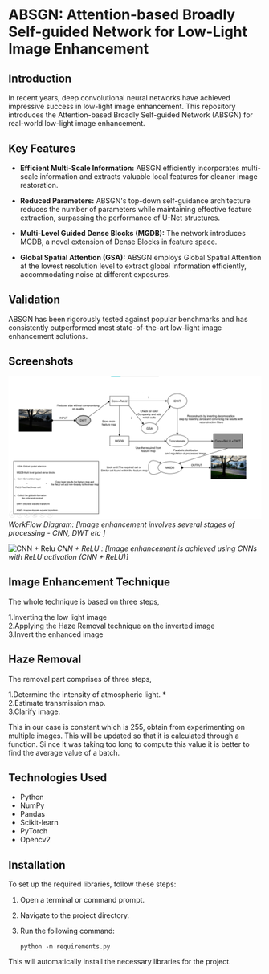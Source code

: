 # ABSGN: Attention-based Broadly Self-guided Network for Low-Light Image Enhancement

## Introduction

In recent years, deep convolutional neural networks have achieved impressive success in low-light image enhancement. This repository introduces the Attention-based Broadly Self-guided Network (ABSGN) for real-world low-light image enhancement.

## Key Features

- **Efficient Multi-Scale Information:** ABSGN efficiently incorporates multi-scale information and extracts valuable local features for cleaner image restoration.

- **Reduced Parameters:** ABSGN's top-down self-guidance architecture reduces the number of parameters while maintaining effective feature extraction, surpassing the performance of U-Net structures.

- **Multi-Level Guided Dense Blocks (MGDB):** The network introduces MGDB, a novel extension of Dense Blocks in feature space.

- **Global Spatial Attention (GSA):** ABSGN employs Global Spatial Attention at the lowest resolution level to extract global information efficiently, accommodating noise at different exposures.

## Validation

ABSGN has been rigorously tested against popular benchmarks and has consistently outperformed most state-of-the-art low-light image enhancement solutions.


## Screenshots

![WorkFlow Diagram](/pictures/workflow.png)
*WorkFlow Diagram: [Image enhancement involves several stages of processing - CNN, DWT etc  ]*

![CNN + Relu](/pictures/cnn.png)
*CNN + ReLU : [Image enhancement is achieved using CNNs with ReLU activation (CNN + ReLU)]*

## Image Enhancement Technique
The whole technique is based on three steps,

  1.Inverting the low light image<br />
  2.Applying the Haze Removal technique on the inverted image<br />
  3.Invert the enhanced image<br />
## Haze Removal
The removal part comprises of three steps,

  1.Determine the intensity of atmospheric light. *<br />
  2.Estimate transmission map.<br />
  3.Clarify image.<br />
  
   This in our case is constant which is 255, obtain from experimenting on multiple images. This will be updated so that it is calculated through a function. Si nce it was taking too long to compute this value it is better to find the average value of a batch.


## Technologies Used

- Python
- NumPy
- Pandas
- Scikit-learn
- PyTorch
- Opencv2

## Installation

To set up the required libraries, follow these steps:

1. Open a terminal or command prompt.

2. Navigate to the project directory.

3. Run the following command:
   ```shell
   python -m requirements.py
   ```
This will automatically install the necessary libraries for the project.

